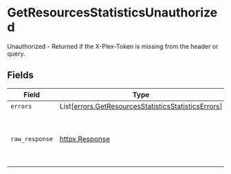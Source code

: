 # GetResourcesStatisticsUnauthorized

Unauthorized - Returned if the X-Plex-Token is missing from the header or query.


## Fields

| Field                                                                                                                | Type                                                                                                                 | Required                                                                                                             | Description                                                                                                          |
| -------------------------------------------------------------------------------------------------------------------- | -------------------------------------------------------------------------------------------------------------------- | -------------------------------------------------------------------------------------------------------------------- | -------------------------------------------------------------------------------------------------------------------- |
| `errors`                                                                                                             | List[[errors.GetResourcesStatisticsStatisticsErrors](../../models/errors/getresourcesstatisticsstatisticserrors.md)] | :heavy_minus_sign:                                                                                                   | N/A                                                                                                                  |
| `raw_response`                                                                                                       | [httpx.Response](https://www.python-httpx.org/api/#response)                                                         | :heavy_minus_sign:                                                                                                   | Raw HTTP response; suitable for custom response parsing                                                              |